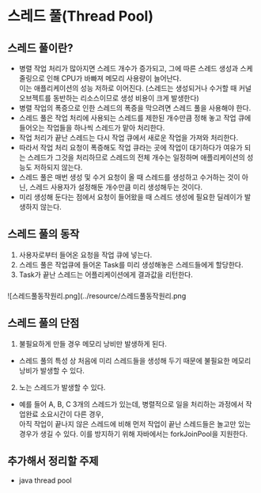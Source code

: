 # 스레드 풀(Thread Pool)

## 스레드 풀이란?
- 병렬 작업 처리가 많아지면 스레드 개수가 증가되고, 그에 따른 스레드 생성과 스케줄링으로 인해 CPU가 바빠져 메모리 사용량이 늘어난다.  
이는 애플리케이션의 성능 저하로 이어진다. (스레드는 생성되거나 수거할 때 커널 오브젝트를 동반하는 리소스이므로 생성 비용이 크게 발생한다)
- 병렬 작업의 폭증으로 인한 스레드의 폭증을 막으려면 스레드 풀을 사용해야 한다.
- 스레드 풀은 작업 처리에 사용되는 스레드를 제한된 개수만큼 정해 놓고 작업 큐에 들어오는 작업들을 하나씩 스레드가 맡아 처리한다.
- 작업 처리가 끝난 스레드는 다시 작업 큐에서 새로운 작업을 가져와 처리한다.
- 따라서 작업 처리 요청이 폭증해도 작업 큐라는 곳에 작업이 대기하다가 여유가 되는 스레드가 그것을 처리하므로 스레드의 전체 개수는 일정하며 애플리케이션의 성능도 저하되지 않는다.
- 스레드 풀은 매번 생성 및 수거 요청이 올 때 스레드를 생성하고 수거하는 것이 아닌, 스레드 사용자가 설정해둔 개수만큼 미리 생성해두는 것이다.
- 미리 생성해 둔다는 점에서 요청이 들어왔을 때 스레드 생성에 필요한 딜레이가 발생하지 않는다.

## 스레드 풀의 동작
1. 사용자로부터 들어온 요청을 작업 큐에 넣는다.
2. 스레드 풀은 작업큐에 들어온 Task를 미리 생성해놓은 스레드들에게 할당한다.
3. Task가 끝난 스레드는 어플리케이션에게 결과값을 리턴한다.
###
![스레드풀동작원리.png](../resource/스레드풀동작원리.png

## 스레드 풀의 단점
1. 불필요하게 만들 경우 메모리 낭비만 발생하게 된다.
- 스레드 풀의 특성 상 처음에 미리 스레드들을 생성해 두기 때문에 불필요한 메모리 낭비가 발생할 수 있다.
2. 노는 스레드가 발생할 수 있다.
- 예를 들어 A, B, C 3개의 스레드가 있는데, 병렬적으로 일을 처리하는 과정에서 작업완료 소요시간이 다른 경우,  
아직 작업이 끝나지 않은 스레드에 비해 먼저 작업이 끝난 스레드들은 놀고만 있는 경우가 생길 수 있다. 이를 방지하기 위해 자바에서는 forkJoinPool을 지원한다.

## 추가해서 정리할 주제
- java thread pool